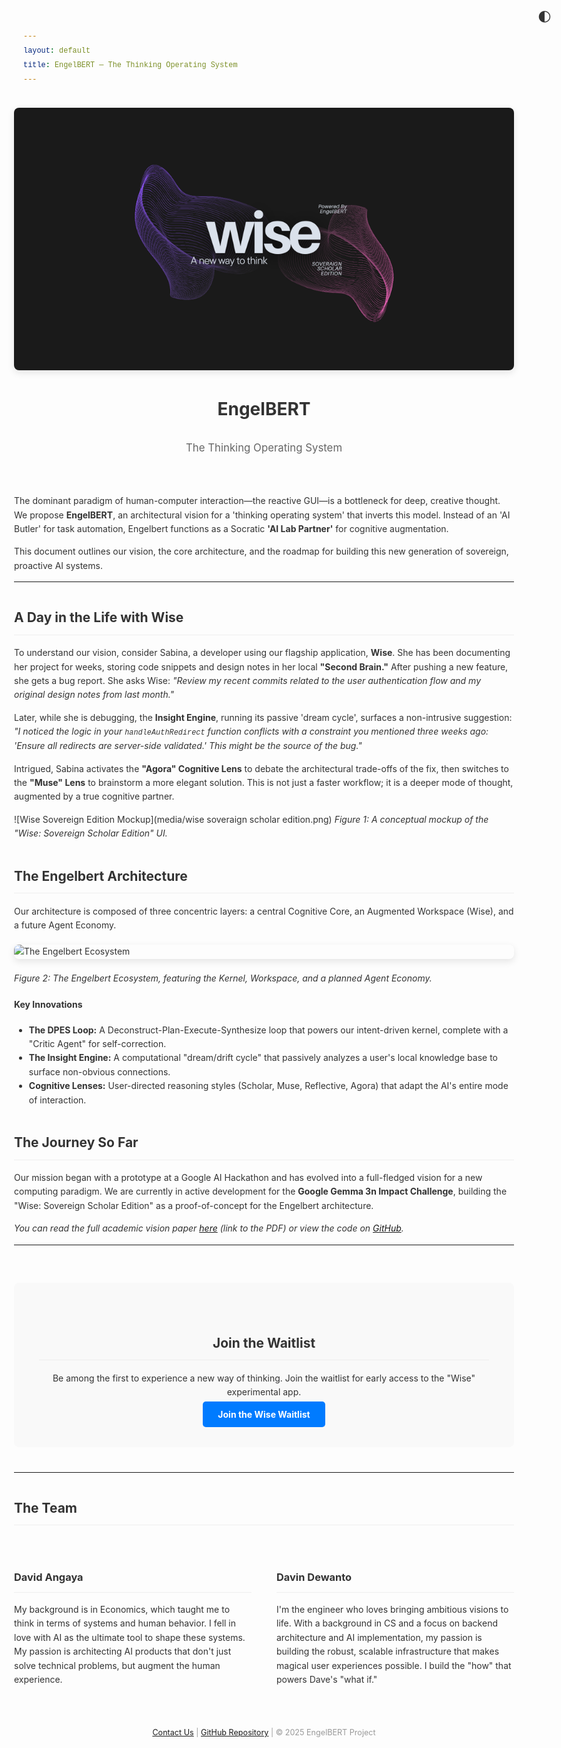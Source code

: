 ```yaml
---
layout: default
title: EngelBERT — The Thinking Operating System
---
```


<!-- I will keep your CSS and Dark Mode script as it's functional and well-done. -->
<style>
  body { font-family: -apple-system, BlinkMacSystemFont, "Segoe UI", Helvetica, Arial, sans-serif; line-height: 1.6; color: #333; max-width: 800px; margin: 40px auto; padding: 0 20px; transition: background-color 0.3s, color 0.3s; }
  .dark-mode { background-color: #121212; color: #EAEAEA; }
  .dark-mode a { color: #8ab4f8; }
  .dark-mode h1, .dark-mode h2, .dark-mode h3 { color: #fff; border-bottom-color: #444; }
  h1, h2, h3 { border-bottom: 1px solid #eee; padding-bottom: 10px; margin-top: 40px;}
  pre { background-color: #f5f5f5; padding: 15px; border-radius: 5px; overflow-x: auto; }
  .dark-mode pre { background-color: #2b2b2b; }
  code { font-family: "SFMono-Regular", Consolas, "Liberation Mono", Menlo, Courier, monospace; }
  img { max-width: 100%; height: auto; display: block; margin: 20px auto; border-radius: 8px; box-shadow: 0 4px 12px rgba(0,0,0,0.1); }
  .dark-mode img { box-shadow: 0 4px 12px rgba(0,0,0,0.4); }
  .hero-section { text-align: center; margin-bottom: 60px; border-bottom: none; }
  .hero-section h1 { border-bottom: none; margin-bottom: 0; }
  .hero-section p { font-size: 1.2em; color: #666; }
  .dark-mode .hero-section p { color: #999; }
  .abstract { font-style: italic; background-color: #f9f9f9; border-left: 4px solid #ccc; padding: 20px; margin: 30px 0; }
  .dark-mode .abstract { background-color: #252525; border-left-color: #555; }
  .toggle-switch { position: fixed; top: 20px; right: 20px; cursor: pointer; font-size: 1.5em; z-index: 100; }
  .cta-section { text-align: center; margin-top: 60px; margin-bottom: 40px; padding: 40px; background-color: #f9f9f9; border-radius: 8px;}
  .dark-mode .cta-section { background-color: #252525; }
  .cta-section a { background-color: #007BFF; color: white !important; padding: 12px 24px; text-decoration: none; border-radius: 5px; font-weight: bold; margin: 0 10px; }
  .dark-mode .cta-section a { background-color: #8ab4f8; color: #121212 !important; }
  .team-section { display: flex; gap: 40px; margin-top: 30px; }
  .team-member { flex: 1; }
</style>

<div class="toggle-switch" onclick="toggleDarkMode()">🌓</div>
<script>
  function toggleDarkMode() {
    const isDark = document.body.classList.toggle('dark-mode');
    localStorage.setItem('theme', isDark ? 'dark' : 'light');
  }
  if (localStorage.getItem('theme') === 'dark' || window.matchMedia('(prefers-color-scheme: dark)').matches) {
    document.body.classList.add('dark-mode');
  }
</script>

<!-- HERO SECTION: Start with the Vision & the Product -->
<div class="hero-section">
  <img src="media/wise-banner.png" alt="Wise Application Banner">
  <h1>EngelBERT</h1>
  <p>The Thinking Operating System</p>
</div>

The dominant paradigm of human-computer interaction—the reactive GUI—is a bottleneck for deep, creative thought. We propose **EngelBERT**, an architectural vision for a 'thinking operating system' that inverts this model. Instead of an 'AI Butler' for task automation, Engelbert functions as a Socratic **'AI Lab Partner'** for cognitive augmentation.

This document outlines our vision, the core architecture, and the roadmap for building this new generation of sovereign, proactive AI systems.

---

## A Day in the Life with Wise

To understand our vision, consider Sabina, a developer using our flagship application, **Wise**. She has been documenting her project for weeks, storing code snippets and design notes in her local **"Second Brain."** After pushing a new feature, she gets a bug report. She asks Wise: *"Review my recent commits related to the user authentication flow and my original design notes from last month."*

Later, while she is debugging, the **Insight Engine**, running its passive 'dream cycle', surfaces a non-intrusive suggestion: *"I noticed the logic in your `handleAuthRedirect` function conflicts with a constraint you mentioned three weeks ago: 'Ensure all redirects are server-side validated.' This might be the source of the bug."*

Intrigued, Sabina activates the **"Agora" Cognitive Lens** to debate the architectural trade-offs of the fix, then switches to the **"Muse" Lens** to brainstorm a more elegant solution. This is not just a faster workflow; it is a deeper mode of thought, augmented by a true cognitive partner.

![Wise Sovereign Edition Mockup](media/wise soveraign scholar edition.png)
*Figure 1: A conceptual mockup of the "Wise: Sovereign Scholar Edition" UI.*

## The Engelbert Architecture

Our architecture is composed of three concentric layers: a central Cognitive Core, an Augmented Workspace (Wise), and a future Agent Economy.

![The Engelbert Ecosystem](media/WiseEcosystem.png)
*Figure 2: The Engelbert Ecosystem, featuring the Kernel, Workspace, and a planned Agent Economy.*

#### Key Innovations

*   **The DPES Loop:** A Deconstruct-Plan-Execute-Synthesize loop that powers our intent-driven kernel, complete with a "Critic Agent" for self-correction.
*   **The Insight Engine:** A computational "dream/drift cycle" that passively analyzes a user's local knowledge base to surface non-obvious connections.
*   **Cognitive Lenses:** User-directed reasoning styles (Scholar, Muse, Reflective, Agora) that adapt the AI's entire mode of interaction.

## The Journey So Far

Our mission began with a prototype at a Google AI Hackathon and has evolved into a full-fledged vision for a new computing paradigm. We are currently in active development for the **Google Gemma 3n Impact Challenge**, building the "Wise: Sovereign Scholar Edition" as a proof-of-concept for the Engelbert architecture.

*You can read the full academic vision paper [here](./path/to/your/paper.pdf) (link to the PDF) or view the code on [GitHub](https://github.com/daveAnalyst/EngelBERT).*

---

<!-- THE NEW, FOCUSED CALL-TO-ACTION SECTION -->
<div class="cta-section">
  <h2>Join the Waitlist</h2>
  <p>Be among the first to experience a new way of thinking. Join the waitlist for early access to the "Wise" experimental app.</p>
  <!-- This is where you would embed your Tally.so form. For now, a link is a great placeholder. -->
  <a href="YOUR_TALLY_SO_FORM_LINK" target="_blank">Join the Wise Waitlist</a>
</div>

---

## The Team

<div class="team-section">
  <div class="team-member">
    <h3>David Angaya</h3>
    <p>My background is in Economics, which taught me to think in terms of systems and human behavior. I fell in love with AI as the ultimate tool to shape these systems. My passion is architecting AI products that don't just solve technical problems, but augment the human experience.</p>
  </div>
  <div class="team-member">
    <h3>Davin Dewanto</h3>
    <p>I'm the engineer who loves bringing ambitious visions to life. With a background in CS and a focus on backend architecture and AI implementation, my passion is building the robust, scalable infrastructure that makes magical user experiences possible. I build the "how" that powers Dave's "what if."</p>
  </div>
</div>

<p align="center" style="margin-top: 50px; font-size: 0.9em; color: #999;">
  <a href="mailto:davidomungala3@gmail.com">Contact Us</a> | <a href="https://github.com/daveAnalyst/EngelBERT">GitHub Repository</a> | © 2025 EngelBERT Project
</p>